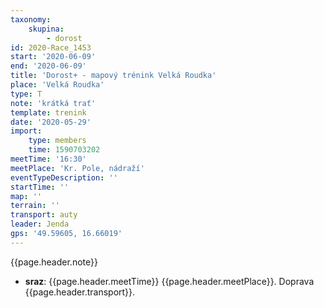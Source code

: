 ```yaml
---
taxonomy:
    skupina:
        - dorost
id: 2020-Race_1453
start: '2020-06-09'
end: '2020-06-09'
title: 'Dorost+ - mapový trénink Velká Roudka'
place: 'Velká Roudka'
type: T
note: 'krátká trať'
template: trenink
date: '2020-05-29'
import:
    type: members
    time: 1590703202
meetTime: '16:30'
meetPlace: 'Kr. Pole, nádraží'
eventTypeDescription: ''
startTime: ''
map: ''
terrain: ''
transport: auty
leader: Jenda
gps: '49.59605, 16.66019'
---
```

{{page.header.note}}
* **sraz**: {{page.header.meetTime}} {{page.header.meetPlace}}. Doprava {{page.header.transport}}.
